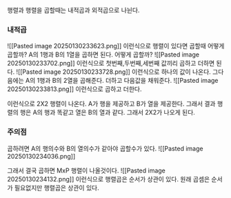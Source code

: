 
행렬과 행렬을 곱할때는 내적곱과 외적곱으로 나뉜다.

### 내적곱
![[Pasted image 20250130233623.png]]
이런식으로 행렬이 있다면 곱할때 어떻게 곱할까?
A의 1행과 B의 1열을 곱하면 된다.
어떻게 곱할까?
![[Pasted image 20250130233702.png]]
이런식으로 첫번째,두번째,세번째 값끼리 곱하고 더하면 된다.
![[Pasted image 20250130233728.png]]
이런식으로 하나의 값이 나온다.
그다음에는 A의 1행과 B의 2열을 곱해준다. 더하고 다음값을 채워준다.
![[Pasted image 20250130233813.png]]
이런식으로 곱하고 더한다.

이런식으로 2X2 행렬이 나온다.
A가 행을 제공하고 B가 열을 제공한다.
그래서 결과 행렬의 행은 A의 행과 똑같고 열은 B의 열과 같다. 그래서 
2X2가 나오게 된다.
### 주의점
곱하려면 A의 행의수와 B의 열의수가 같아야 곱할수가 있다.
![[Pasted image 20250130234036.png]]

그래서 결국 곱하면 MxP 행렬이 나올것이다.
![[Pasted image 20250130234132.png]]
이런식으로 행렬곱은 순서가 상관이 있다. 원래 곱셈은 순서가 필요없지만 행렬곱은 상관이 있다.